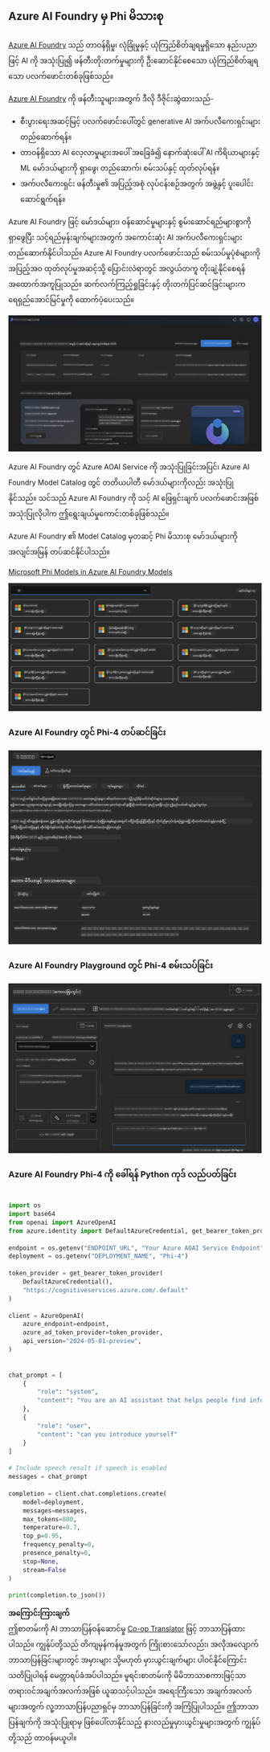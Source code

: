 <!--
CO_OP_TRANSLATOR_METADATA:
{
  "original_hash": "3ae21dc5554e888defbe57946ee995ee",
  "translation_date": "2025-07-16T19:11:48+00:00",
  "source_file": "md/01.Introduction/02/03.AzureAIFoundry.md",
  "language_code": "my"
}
-->
## Azure AI Foundry မှ Phi မိသားစု

[Azure AI Foundry](https://ai.azure.com) သည် တာဝန်ရှိမှု၊ လုံခြုံမှုနှင့် ယုံကြည်စိတ်ချရမှုရှိသော နည်းပညာဖြင့် AI ကို အသုံးပြု၍ ဖန်တီးတိုးတက်မှုများကို ဦးဆောင်နိုင်စေသော ယုံကြည်စိတ်ချရသော ပလက်ဖောင်းတစ်ခုဖြစ်သည်။

[Azure AI Foundry](https://ai.azure.com) ကို ဖန်တီးသူများအတွက် ဒီလို ဒီဇိုင်းဆွဲထားသည်-

- စီးပွားရေးအဆင့်မြင့် ပလက်ဖောင်းပေါ်တွင် generative AI အက်ပလီကေးရှင်းများ တည်ဆောက်ရန်။
- တာဝန်ရှိသော AI လေ့လာမှုများအပေါ် အခြေခံ၍ နောက်ဆုံးပေါ် AI ကိရိယာများနှင့် ML မော်ဒယ်များကို ရှာဖွေ၊ တည်ဆောက်၊ စမ်းသပ်နှင့် ထုတ်လုပ်ရန်။
- အက်ပလီကေးရှင်း ဖန်တီးမှု၏ အပြည့်အစုံ လုပ်ငန်းစဉ်အတွက် အဖွဲ့နှင့် ပူးပေါင်းဆောင်ရွက်ရန်။

Azure AI Foundry ဖြင့် မော်ဒယ်များ၊ ဝန်ဆောင်မှုများနှင့် စွမ်းဆောင်ရည်များစွာကို ရှာဖွေပြီး သင့်ရည်မှန်းချက်များအတွက် အကောင်းဆုံး AI အက်ပလီကေးရှင်းများ တည်ဆောက်နိုင်ပါသည်။ Azure AI Foundry ပလက်ဖောင်းသည် စမ်းသပ်မှုပုံစံများကို အပြည့်အဝ ထုတ်လုပ်မှုအဆင့်သို့ ပြောင်းလဲရာတွင် အလွယ်တကူ တိုးချဲ့နိုင်စေရန် အထောက်အကူပြုသည်။ ဆက်လက်ကြည့်ရှုခြင်းနှင့် တိုးတက်ပြင်ဆင်ခြင်းများက ရေရှည်အောင်မြင်မှုကို ထောက်ပံ့ပေးသည်။

![portal](../../../../../translated_images/AIFoundryPorral.6b1094b101dd499e32f2b018f2dabab4b287dc776bd01f41853404af0d6faf30.my.png)

Azure AI Foundry တွင် Azure AOAI Service ကို အသုံးပြုခြင်းအပြင်၊ Azure AI Foundry Model Catalog တွင် တတိယပါတီ မော်ဒယ်များကိုလည်း အသုံးပြုနိုင်သည်။ သင်သည် Azure AI Foundry ကို သင့် AI ဖြေရှင်းချက် ပလက်ဖောင်းအဖြစ် အသုံးပြုလိုပါက ဤရွေးချယ်မှုကောင်းတစ်ခုဖြစ်သည်။

Azure AI Foundry ၏ Model Catalog မှတဆင့် Phi မိသားစု မော်ဒယ်များကို အလျင်အမြန် တပ်ဆင်နိုင်ပါသည်။

[Microsoft Phi Models in Azure AI Foundry Models](https://ai.azure.com/explore/models/?selectedCollection=phi)

![ModelCatalog](../../../../../translated_images/AIFoundryModelCatalog.3923945fa7be5b5f080fff2eb8b74369dd7459803eac5963ca145d01adbbc94c.my.png)

### **Azure AI Foundry တွင် Phi-4 တပ်ဆင်ခြင်း**


![Phi4](../../../../../translated_images/AIFoundryPhi4.eece9ddb0d817a033c3466b60b8d59aec1fbc4c2ea521c039e3f378d747ed6b6.my.png)

### **Azure AI Foundry Playground တွင် Phi-4 စမ်းသပ်ခြင်း**

![Playground](../../../../../translated_images/AIFoundryPlayground.193b81a9e472c5d1bbbab46dce575decb6577f7e306a022bc785a72bbffccca1.my.png)

### **Azure AI Foundry Phi-4 ကို ခေါ်ရန် Python ကုဒ် လည်ပတ်ခြင်း**


```python

import os  
import base64
from openai import AzureOpenAI  
from azure.identity import DefaultAzureCredential, get_bearer_token_provider  
        
endpoint = os.getenv("ENDPOINT_URL", "Your Azure AOAI Service Endpoint")  
deployment = os.getenv("DEPLOYMENT_NAME", "Phi-4")  
      
token_provider = get_bearer_token_provider(  
    DefaultAzureCredential(),  
    "https://cognitiveservices.azure.com/.default"  
)  
  
client = AzureOpenAI(  
    azure_endpoint=endpoint,  
    azure_ad_token_provider=token_provider,  
    api_version="2024-05-01-preview",  
)  
  

chat_prompt = [
    {
        "role": "system",
        "content": "You are an AI assistant that helps people find information."
    },
    {
        "role": "user",
        "content": "can you introduce yourself"
    }
] 
    
# Include speech result if speech is enabled  
messages = chat_prompt 

completion = client.chat.completions.create(  
    model=deployment,  
    messages=messages,
    max_tokens=800,  
    temperature=0.7,  
    top_p=0.95,  
    frequency_penalty=0,  
    presence_penalty=0,
    stop=None,  
    stream=False  
)  
  
print(completion.to_json())  

```

**အကြောင်းကြားချက်**  
ဤစာတမ်းကို AI ဘာသာပြန်ဝန်ဆောင်မှု [Co-op Translator](https://github.com/Azure/co-op-translator) ဖြင့် ဘာသာပြန်ထားပါသည်။ ကျွန်ုပ်တို့သည် တိကျမှန်ကန်မှုအတွက် ကြိုးစားသော်လည်း၊ အလိုအလျောက် ဘာသာပြန်ခြင်းများတွင် အမှားများ သို့မဟုတ် မှားယွင်းချက်များ ပါဝင်နိုင်ကြောင်း သတိပြုပါရန် မေတ္တာရပ်ခံအပ်ပါသည်။ မူရင်းစာတမ်းကို မိမိဘာသာစကားဖြင့်သာ တရားဝင်အချက်အလက်အဖြစ် ယူဆသင့်ပါသည်။ အရေးကြီးသော အချက်အလက်များအတွက် လူ့ဘာသာပြန်ပညာရှင်မှ ဘာသာပြန်ခြင်းကို အကြံပြုပါသည်။ ဤဘာသာပြန်ချက်ကို အသုံးပြုရာမှ ဖြစ်ပေါ်လာနိုင်သည့် နားလည်မှုမှားယွင်းမှုများအတွက် ကျွန်ုပ်တို့သည် တာဝန်မယူပါ။